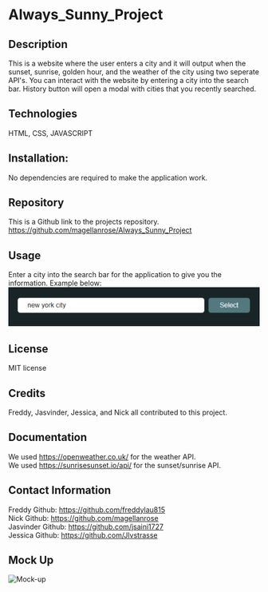 # Always_Sunny_Project

## Description

This is a website where the user enters a city and it will output when the sunset, sunrise, golden hour, and the weather of the city using two seperate API's. You can interact with the website by entering a city into the search bar. History button will open a modal with cities that you recently searched.

## Technologies
HTML, CSS, JAVASCRIPT

## Installation:
No dependencies are required to make the application work.

## Repository
This is a Github link to the projects repository.
https://github.com/magellanrose/Always_Sunny_Project

## Usage
Enter a city into the search bar for the application to give you the information. Example below:<br>
![Mock-up](./assets/images/Screenshot%20(8).png)

## License
MIT license

## Credits
Freddy, Jasvinder, Jessica, and Nick all contributed to this project.

## Documentation
We used https://openweather.co.uk/ for the weather API.<br>
We used https://sunrisesunset.io/api/ for the sunset/sunrise API.

## Contact Information
Freddy Github: https://github.com/freddylau815<br>
Nick Github: https://github.com/magellanrose<br>
Jasvinder Github: https://github.com/jsaini1727<br>
Jessica Github: https://github.com/Jlvstrasse

## Mock Up
![Mock-up](./assets/images/Screenshot%20(9).png)



